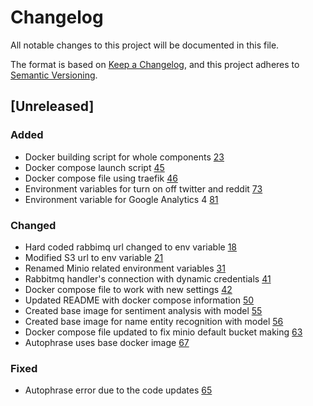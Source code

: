# Changelog
All notable changes to this project will be documented in this file.

The format is based on [Keep a Changelog](https://keepachangelog.com/en/1.0.0/),
and this project adheres to [Semantic Versioning](https://semver.org/spec/v2.0.0.html).

## [Unreleased]

### Added
- Docker building script for whole components [23](https://github.com/ncsa/standalone-smm-analytics/issues/23)
- Docker compose launch script [45](https://github.com/ncsa/standalone-smm-analytics/issues/45)
- Docker compose file using traefik [46](https://github.com/ncsa/standalone-smm-analytics/issues/46)
- Environment variables for turn on off twitter and reddit [73](https://github.com/ncsa/standalone-smm-analytics/issues/73)
- Environment variable for Google Analytics 4 [81](https://github.com/ncsa/standalone-smm-analytics/issues/81)

### Changed
- Hard coded rabbimq url changed to env variable [18](https://github.com/ncsa/standalone-smm-analytics/issues/18)
- Modified S3 url to env variable [21](https://github.com/ncsa/standalone-smm-analytics/issues/21)
- Renamed Minio related environment variables [31](https://github.com/ncsa/standalone-smm-analytics/issues/31)
- Rabbitmq handler's connection with dynamic credentials [41](https://github.com/ncsa/standalone-smm-analytics/issues/41)
- Docker compose file to work with new settings [42](https://github.com/ncsa/standalone-smm-analytics/issues/42)
- Updated README with docker compose information [50](https://github.com/ncsa/standalone-smm-analytics/issues/50)
- Created base image for sentiment analysis with model [55](https://github.com/ncsa/standalone-smm-analytics/issues/55)
- Created base image for name entity recognition with model [56](https://github.com/ncsa/standalone-smm-analytics/issues/56)
- Docker compose file updated to fix minio default bucket making [63](https://github.com/ncsa/standalone-smm-analytics/issues/63)
- Autophrase uses base docker image [67](https://github.com/ncsa/standalone-smm-analytics/issues/67)

### Fixed
- Autophrase error due to the code updates [65](https://github.com/ncsa/standalone-smm-analytics/issues/65)
